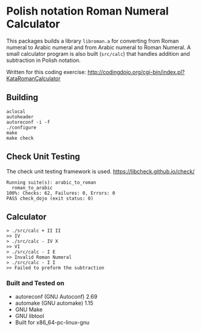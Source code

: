 # Polish notation Roman Numeral Calculator

This packages builds a library `libroman.a` for converting from Roman numeral to Arabic numeral and from Arabic numeral to Roman Numeral.
A small calculator program is also built (`src/calc`) that handles addition and subtraction in Polish notation.

Written for this coding exercise: http://codingdojo.org/cgi-bin/index.pl?KataRomanCalculator


## Building

    aclocal
    autoheader
    autoreconf -i -f
    ./configure
    make
    make check

## Check Unit Testing

The check unit testing framework is used. https://libcheck.github.io/check/

    Running suite(s): arabic_to_roman
      roman_to_arabic
    100%: Checks: 62, Failures: 0, Errors: 0
    PASS check_dojo (exit status: 0)


## Calculator

    > ./src/calc + II II
    >> IV
    > ./src/calc - IV X
    >> VI
    > ./src/calc - I E
    >> Invalid Roman Numeral
    > ./src/calc - I I
    >> Failed to preform the subtraction


### Built and Tested on

 * autoreconf (GNU Autoconf) 2.69
 * automake (GNU automake) 1.15
 * GNU Make
 * GNU libtool
 * Built for x86_64-pc-linux-gnu
